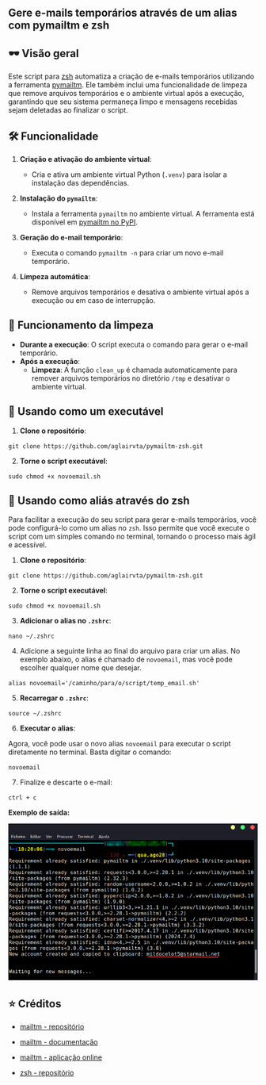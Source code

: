 ## Gere e-mails temporários através de um alias com pymailtm e zsh

## 🕶 Visão geral

Este script para [zsh](https://is.gd/9tbVJ8) automatiza a criação de e-mails temporários utilizando a ferramenta [pymailtm](https://is.gd/TFc6fU). Ele também inclui uma funcionalidade de limpeza que remove arquivos temporários e o ambiente virtual após a execução, garantindo que seu sistema permaneça limpo e mensagens recebidas sejam deletadas ao finalizar o script.

## 🛠️ Funcionalidade

1. **Criação e ativação do ambiente virtual**:
   
   - Cria e ativa um ambiente virtual Python (`.venv`) para isolar a instalação das dependências.

2. **Instalação do `pymailtm`**:
   
   - Instala a ferramenta `pymailtm` no ambiente virtual. A ferramenta está disponível em [pymailtm no PyPI](https://pypi.org/project/pymailtm/).

3. **Geração do e-mail temporário**:
   
   - Executa o comando `pymailtm -n` para criar um novo e-mail temporário.

4. **Limpeza automática**:
   
   - Remove arquivos temporários e desativa o ambiente virtual após a execução ou em caso de interrupção.

## 🧹 Funcionamento da limpeza

- **Durante a execução**: O script executa o comando para gerar o e-mail temporário.
- **Após a execução**:
  - **Limpeza**: A função `clean_up` é chamada automaticamente para remover arquivos temporários no diretório `/tmp` e desativar o ambiente virtual.

## 🔧 Usando como um executável

1. **Clone o repositório**:

```
git clone https://github.com/aglairvta/pymailtm-zsh.git
```

2. **Torne o script executável**:

```
sudo chmod +x novoemail.sh
```

## 🧩 Usando como aliás através do zsh

Para facilitar a execução do seu script para gerar e-mails temporários, você pode configurá-lo como um alias no `zsh`. Isso permite que você execute o script com um simples comando no terminal, tornando o processo mais ágil e acessível.

1. **Clone o repositório**:

```
git clone https://github.com/aglairvta/pymailtm-zsh.git
```

2. **Torne o script executável**:

```
sudo chmod +x novoemail.sh
```

3. **Adicionar o alias no `.zshrc`**:

```
nano ~/.zshrc
```

4. Adicione a seguinte linha ao final do arquivo para criar um alias. No exemplo abaixo, o alias é chamado de `novoemail`, mas você pode escolher qualquer nome que desejar.

```
alias novoemail='/caminho/para/o/script/temp_email.sh'
```

5. **Recarregar o `.zshrc`**:

```
source ~/.zshrc
```

6. **Executar o alias**:

Agora, você pode usar o novo alias `novoemail` para executar o script diretamente no terminal. Basta digitar o comando:

```
novoemail
```

7. Finalize e descarte o e-mail:

```
ctrl + c
```

**Exemplo de saída:**

![e-mail gerado através da aliás e pymailtm](ex.png)

## ⭐ Créditos

- [mailtm - repositório](https://is.gd/TFc6fU)

- [mailtm - documentação](https://is.gd/GOym9G)

- [mailtm - aplicação online](https://is.gd/HOG3SF)

- [zsh - repositório](https://is.gd/9tbVJ8)
